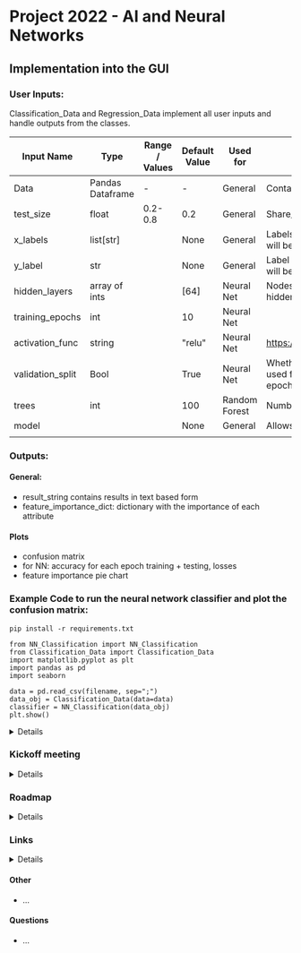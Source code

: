 # Project 2022 - AI and Neural Networks

## Implementation into the GUI
### User Inputs:
Classification_Data and Regression_Data implement all user inputs and handle outputs from the classes.

| Input Name       | Type             | Range / Values | Default Value | Used for      | Description                                                                                                                                 | Implementation suggestions |
|------------------|------------------|----------------|---------------|---------------|---------------------------------------------------------------------------------------------------------------------------------------------|----------------------------|
| Data             | Pandas Dataframe | -              | -             | General       | Contains the dataset                                                                                                                        ||
| test_size        | float            | 0.2-0.8        | 0.2           | General       | Share/Percentage of Data used for testing                                                                                                   ||
| x_labels         | list[str]        |                | None          | General       | Labels used as evidence for the classification, if None all but y will be used                                                              |                            |
| y_label          | str              |                | None          | General       | Label of column that contains the classes, if None final column will be used                                                                |                            |
| hidden_layers    | array of ints    |                | [64]          | Neural Net    | Nodes for each hidden layer, every entry in the array creates a hidden layer with as many nodes as the entry's value                        | textbox with csv           |
| training_epochs  | int              |                | 10            | Neural Net    |                                                                                                                                             ||
| activation_func  | string           |                | "relu"        | Neural Net    | https://www.tensorflow.org/api_docs/python/tf/keras/activations                                                                             | dropdown menu              |
| validation_split | Bool             |                | True          | Neural Net    | Whether during the training a part of the data will already be used for testing after each epoch, needed for accuracy/loss per epoch graphs | checkbox                   |
| trees            | int              |                | 100           | Random Forest | Number of trees in the forest                                                                                                               ||
| model            |                  |                | None          | General       | Allows user uploaded pre-trained models                                                                                                     ||
|                  |                  |                |               |               |                                                                                                                                             ||



### Outputs:
#### General:
  * result_string contains results in text based form
  * feature_importance_dict: dictionary with the importance of each attribute
#### Plots
* confusion matrix
* for NN: accuracy for each epoch training + testing, losses
* feature importance pie chart

### Example Code to run the neural network classifier and plot the confusion matrix:
```
pip install -r requirements.txt
```

```
from NN_Classification import NN_Classification
from Classification_Data import Classification_Data
import matplotlib.pyplot as plt
import pandas as pd
import seaborn

data = pd.read_csv(filename, sep=";")
data_obj = Classification_Data(data=data)
classifier = NN_Classification(data_obj)
plt.show()
```


<details>

### Old: Usage Prototype 1 KNeighbours
#### data_import.py
used to import .csv data (only numeric values) into a combination of list of lists for evidence and a list for the labels
input: filepath
returns: evidence, labels

Ex.: to import divorce.csv create folder Data in root dir of repository and put divorce.csv inside. Call import_csv('Filepath')
</details>


### Kickoff meeting
<details>

#### Prerequisites

* github/lab or similar for version control
* Choice of a documentation system, example Mkdocs
* choices in GUI:
  * Classification
    * Neural Networks
    * Random forest
    * discrete vs continuous?
  * Regression?
  * choices of different variables, epochs, layer types, constellations etc?
  * splits, training length
* inputs:
  * training and testing data as split inputs?
  * 
* data must be in list/array etc
* all values must be int/float, no strings etc -> gui/architecture group or our own work?
* Outputs:
  * Classification stats (accuracy for training and testing) with plots
  * confusion matrices
  * mean and standard deviation
  * data info: class distributions, ...
  * influence of each input variable and the result?
</details>

### Roadmap
<details>

#### Prototype 1 - classification only

* read data
* load data into list/array
* classify data using the KNeighbours algorithm
* show basic info, accuracy

#### Prototype 2

* Neural Network classifier

#### Next steps current Prototype
* further implementation of super class Classification for previous prototypes
* implementing all needed methods
* adding more plotting and display options
* implementing more user influences ex. neural network layers, activation functions etc.
 
#### To-Do Afterwards
* revising the KNeighbours Classification
* Implementing the random forest classifier
* Adding a method for the timeseries dataset
* Testing on different datasets

</details>

### Links
<details>

* Git Crash Course: https://www.youtube.com/watch?v=SWYqp7iY_Tc
* Tensorflow documentation: https://www.tensorflow.org/
* TF RandomForest: https://www.tensorflow.org/decision_forests/api_docs/python/tfdf/keras/RandomForestModel
* TF Regression: https://www.tensorflow.org/tutorials/keras/regression
* TF Classification example: https://www.tensorflow.org/tutorials/keras/classification
* MkDocs (example for documentation framework): https://www.mkdocs.org/
* Git cheat sheet: https://education.github.com/git-cheat-sheet-education.pdf
* Lecture on Neural Networks: https://cs50.harvard.edu/ai/2020/notes/5/
</details>

#### Other
* ...

#### Questions

* ...

